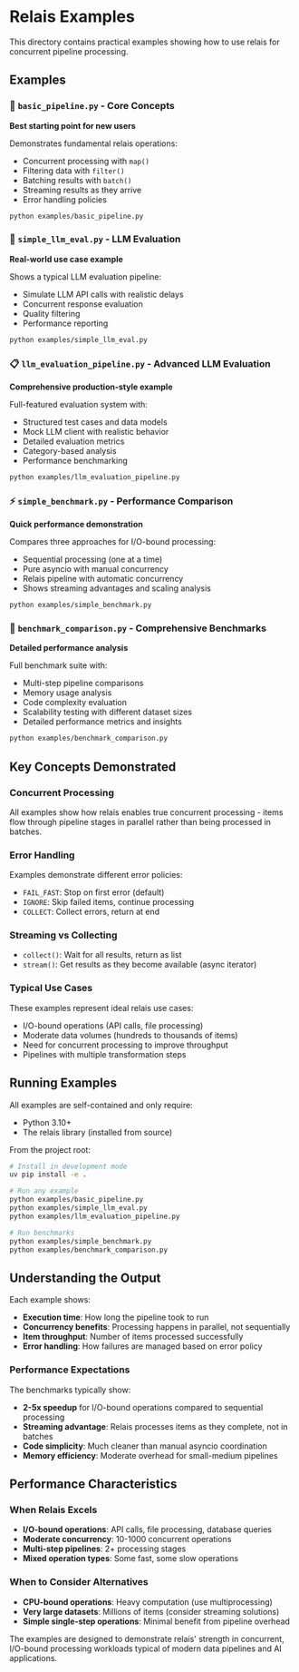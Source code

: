 # Relais Examples

This directory contains practical examples showing how to use relais for concurrent pipeline processing.

## Examples

### 🔢 `basic_pipeline.py` - Core Concepts
**Best starting point for new users**

Demonstrates fundamental relais operations:
- Concurrent processing with `map()`
- Filtering data with `filter()`
- Batching results with `batch()`
- Streaming results as they arrive
- Error handling policies

```bash
python examples/basic_pipeline.py
```

### 🤖 `simple_llm_eval.py` - LLM Evaluation
**Real-world use case example**

Shows a typical LLM evaluation pipeline:
- Simulate LLM API calls with realistic delays
- Concurrent response evaluation
- Quality filtering
- Performance reporting

```bash
python examples/simple_llm_eval.py
```

### 📋 `llm_evaluation_pipeline.py` - Advanced LLM Evaluation
**Comprehensive production-style example**

Full-featured evaluation system with:
- Structured test cases and data models
- Mock LLM client with realistic behavior
- Detailed evaluation metrics
- Category-based analysis
- Performance benchmarking

```bash
python examples/llm_evaluation_pipeline.py
```

### ⚡ `simple_benchmark.py` - Performance Comparison
**Quick performance demonstration**

Compares three approaches for I/O-bound processing:
- Sequential processing (one at a time)
- Pure asyncio with manual concurrency
- Relais pipeline with automatic concurrency
- Shows streaming advantages and scaling analysis

```bash
python examples/simple_benchmark.py
```

### 🏁 `benchmark_comparison.py` - Comprehensive Benchmarks
**Detailed performance analysis**

Full benchmark suite with:
- Multi-step pipeline comparisons
- Memory usage analysis
- Code complexity evaluation
- Scalability testing with different dataset sizes
- Detailed performance metrics and insights

```bash
python examples/benchmark_comparison.py
```

## Key Concepts Demonstrated

### Concurrent Processing
All examples show how relais enables true concurrent processing - items flow through pipeline stages in parallel rather than being processed in batches.

### Error Handling
Examples demonstrate different error policies:
- `FAIL_FAST`: Stop on first error (default)
- `IGNORE`: Skip failed items, continue processing
- `COLLECT`: Collect errors, return at end

### Streaming vs Collecting
- `collect()`: Wait for all results, return as list
- `stream()`: Get results as they become available (async iterator)

### Typical Use Cases
These examples represent ideal relais use cases:
- I/O-bound operations (API calls, file processing)
- Moderate data volumes (hundreds to thousands of items)
- Need for concurrent processing to improve throughput
- Pipelines with multiple transformation steps

## Running Examples

All examples are self-contained and only require:
- Python 3.10+
- The relais library (installed from source)

From the project root:
```bash
# Install in development mode
uv pip install -e .

# Run any example
python examples/basic_pipeline.py
python examples/simple_llm_eval.py
python examples/llm_evaluation_pipeline.py

# Run benchmarks
python examples/simple_benchmark.py
python examples/benchmark_comparison.py
```

## Understanding the Output

Each example shows:
- **Execution time**: How long the pipeline took to run
- **Concurrency benefits**: Processing happens in parallel, not sequentially
- **Item throughput**: Number of items processed successfully
- **Error handling**: How failures are managed based on error policy

### Performance Expectations

The benchmarks typically show:
- **2-5x speedup** for I/O-bound operations compared to sequential processing
- **Streaming advantage**: Relais processes items as they complete, not in batches
- **Code simplicity**: Much cleaner than manual asyncio coordination
- **Memory efficiency**: Moderate overhead for small-medium pipelines

## Performance Characteristics

### When Relais Excels
- **I/O-bound operations**: API calls, file processing, database queries
- **Moderate concurrency**: 10-1000 concurrent operations
- **Multi-step pipelines**: 2+ processing stages
- **Mixed operation types**: Some fast, some slow operations

### When to Consider Alternatives
- **CPU-bound operations**: Heavy computation (use multiprocessing)
- **Very large datasets**: Millions of items (consider streaming solutions)
- **Simple single-step operations**: Minimal benefit from pipeline overhead

The examples are designed to demonstrate relais' strength in concurrent, I/O-bound processing workloads typical of modern data pipelines and AI applications.
